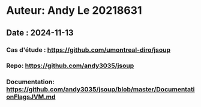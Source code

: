 # Auteur: Andy Le 20218631
## Date : 2024-11-13

### Cas d'étude : https://github.com/umontreal-diro/jsoup
### Repo: https://github.com/andy3035/jsoup 
### Documentation: https://github.com/andy3035/jsoup/blob/master/DocumentationFlagsJVM.md 
